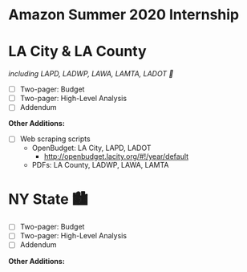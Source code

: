 # Amazon Summer 2020 Internship

# LA City & LA County
*including LAPD, LADWP, LAWA, LAMTA, LADOT 🌇*
* [ ] Two-pager: Budget  
* [ ] Two-pager: High-Level Analysis  
* [ ] Addendum  

**Other Additions:** 
* [ ] Web scraping scripts
  - OpenBudget: LA City, LAPD, LADOT
    - http://openbudget.lacity.org/#!/year/default
  - PDFs: LA County, LADWP, LAWA, LAMTA

# NY State 🏙
* [ ] Two-pager: Budget  
* [ ] Two-pager: High-Level Analysis  
* [ ] Addendum  

**Other Additions:** 
